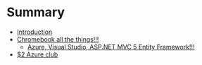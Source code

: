 # Summary

* [Introduction](README.md)
* [Chromebook all the things!!!](articles/chromebook_summary.md)
	* [Azure, Visual Studio, ASP.NET MVC 5 Entity Framework!!!](articles/chromebook.md)
* [$2 Azure club](articles/azure_pricing.md)

